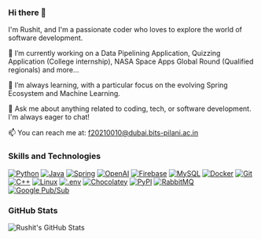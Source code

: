 ### Hi there 👋

I'm Rushit, and I'm a passionate coder who loves to explore the world of software development.

🔭 I’m currently working on a Data Pipelining Application, Quizzing Application (College internship), NASA Space Apps Global Round (Qualified regionals) and more...

🌱 I’m always learning, with a particular focus on the evolving Spring Ecosystem and Machine Learning.

💬 Ask me about anything related to coding, tech, or software development. I'm always eager to chat!

📫 You can reach me at: f20210010@dubai.bits-pilani.ac.in

### Skills and Technologies

[![Python](https://img.shields.io/badge/-Python-3776AB?style=for-the-badge&logo=python&logoColor=white)](https://www.python.org)
[![Java](https://img.shields.io/badge/-Java-007396?style=for-the-badge&logo=java&logoColor=white)](https://www.oracle.com/java/)
[![Spring](https://img.shields.io/badge/-Spring-6DB33F?style=for-the-badge&logo=spring&logoColor=white)](https://spring.io/)
[![OpenAI](https://img.shields.io/badge/-OpenAI-00C1D4?style=for-the-badge&logo=openai&logoColor=white)](https://openai.com/)
[![Firebase](https://img.shields.io/badge/-Firebase-FFCA28?style=for-the-badge&logo=firebase&logoColor=white)](https://firebase.google.com/)
[![MySQL](https://img.shields.io/badge/-MySQL-4479A1?style=for-the-badge&logo=mysql&logoColor=white)](https://www.mysql.com/)
[![Docker](https://img.shields.io/badge/-Docker-2496ED?style=for-the-badge&logo=docker&logoColor=white)](https://www.docker.com/)
[![Git](https://img.shields.io/badge/-Git-F05032?style=for-the-badge&logo=git&logoColor=white)](https://git-scm.com/)
[![C++](https://img.shields.io/badge/-C++-00599C?style=for-the-badge&logo=cplusplus&logoColor=white)](https://isocpp.org/)
[![Linux](https://img.shields.io/badge/-Linux-FCC624?style=for-the-badge&logo=linux&logoColor=black)](https://www.linux.org/)
[![.env](https://img.shields.io/badge/-.env-DB7093?style=for-the-badge)](https://en.wikipedia.org/wiki/Dotenv)
[![Chocolatey](https://img.shields.io/badge/-Chocolatey-80B5E3?style=for-the-badge&logo=chocolatey&logoColor=white)](https://chocolatey.org/)
[![PyPI](https://img.shields.io/badge/-PyPI-3775A9?style=for-the-badge&logo=python&logoColor=white)](https://pypi.org/)
[![RabbitMQ](https://img.shields.io/badge/-RabbitMQ-FF6600?style=for-the-badge&logo=rabbitmq&logoColor=white)](https://www.rabbitmq.com/)
[![Google Pub/Sub](https://img.shields.io/badge/-Google%20Pub%2FSub-4285F4?style=for-the-badge&logo=google&logoColor=white)](https://cloud.google.com/pubsub)


### GitHub Stats

![Rushit's GitHub Stats](https://github-readme-stats.vercel.app/api?username=rushitgit&show_icons=true&count_private=true&hide=stars,contribs)



